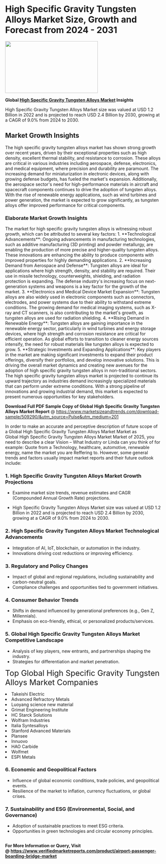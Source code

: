 <H1>High Specific Gravity Tungsten Alloys Market Size, Growth and Forecast from 2024 - 2031</H1><img class="aligncenter size-medium wp-image-584254" src="https://thirdeyenews.in/wp-content/uploads/2024/09/Global-Market-Research-300x168.jpeg" alt="" width="300" height="168" /><p><strong>Global&nbsp;<a href="https://www.marketsizeandtrends.com/download-sample/509290/&amp;utm_source=Pulse&amp;utm_medium=201">High Specific Gravity Tungsten Alloys Market</a> Insights</strong></p><p>High Specific Gravity Tungsten Alloys Market size was valued at USD 1.2 Billion in 2022 and is projected to reach USD 2.4 Billion by 2030, growing at a CAGR of 9.0% from 2024 to 2030.</p><p><h2>Market Growth Insights</h2> The high specific gravity tungsten alloys market has shown strong growth over recent years, driven by their exceptional properties such as high density, excellent thermal stability, and resistance to corrosion. These alloys are critical in various industries including aerospace, defense, electronics, and medical equipment, where precision and durability are paramount. The increasing demand for miniaturization in electronic devices, along with growing defense budgets, has fueled the market's expansion. Additionally, the aerospace sector's need for high-performance materials in aircraft and spacecraft components continues to drive the adoption of tungsten alloys. With the rise of renewable energy applications, such as wind turbines and power generation, the market is expected to grow significantly, as tungsten alloys offer improved performance for critical components. <h3>Elaborate Market Growth Insights</h3> The market for high specific gravity tungsten alloys is witnessing robust growth, which can be attributed to several key factors: 1. **Technological Advancements**: Ongoing advancements in manufacturing technologies, such as additive manufacturing (3D printing) and powder metallurgy, are enabling the production of more precise and higher-quality tungsten alloys. These innovations are enhancing the ability to produce components with improved properties for highly demanding applications. 2. **Increasing Demand from Aerospace and Defense**: Tungsten alloys are ideal for applications where high strength, density, and stability are required. Their use in missile technology, counterweights, shielding, and radiation protection is expanding. The defense industry's increasing focus on next-generation systems and weapons is a key factor for the growth of the market. 3. **Electronics and Medical Device Market Expansion**: Tungsten alloys are also widely used in electronic components such as connectors, electrodes, and power systems due to their ability to withstand extreme conditions. The growing demand for medical imaging systems, such as X-ray and CT scanners, is also contributing to the market's growth, as tungsten alloys are used for radiation shielding. 4. **Rising Demand in Renewable Energy**: Tungsten alloys are gaining importance in the renewable energy sector, particularly in wind turbines and energy storage devices, where high strength and corrosion resistance are critical for efficient operation. As global efforts to transition to cleaner energy sources intensify, the need for robust materials like tungsten alloys is expected to grow. 5. **Strategic Investments and Expanding Applications**: Key players in the market are making significant investments to expand their product offerings, diversify their portfolios, and develop innovative solutions. This is driving the overall market dynamics and creating new avenues for the adoption of high specific gravity tungsten alloys in non-traditional sectors. The high specific gravity tungsten alloys market is projected to continue its upward trajectory as industries demand increasingly specialized materials that can perform under extreme conditions. With a strong pipeline of innovations and growing industrial demand, this market is expected to present numerous opportunities for key stakeholders. </p><p><span class=""><strong>Download Full PDF Sample Copy of Global High Specific Gravity Tungsten Alloys Market Report</strong> @ <a href="https://www.marketsizeandtrends.com/download-sample/509290/&amp;utm_source=Pulse&amp;utm_medium=201" target="_blank">https://www.marketsizeandtrends.com/download-sample/509290/&amp;utm_source=Pulse&amp;utm_medium=201</a></span></p><p>In order to make an accurate and perceptive description of future scope of a Global&nbsp;High Specific Gravity Tungsten Alloys Market Market as Global&nbsp;High Specific Gravity Tungsten Alloys Market Market of 2025, you need to describe a clear Vision &ndash; What Industry or Linda can you think of for example: Quote from a Technology, healthcare, automotive, renewable energy, name the market you are Reffering to. However, some general trends and factors usually impact market reports and their future outlook include:</p><h3>1.&nbsp;<strong>High Specific Gravity Tungsten Alloys Market Growth Projections</strong></h3><ul><li>Examine market size trends, revenue estimates and CAGR (Compounded Annual Growth Rate) projections.</li><li><p>High Specific Gravity Tungsten Alloys Market size was valued at USD 1.2 Billion in 2022 and is projected to reach USD 2.4 Billion by 2030, growing at a CAGR of 9.0% from 2024 to 2030.</p></li></ul><h3>2.&nbsp;<strong>High Specific Gravity Tungsten Alloys Market Technological Advancements</strong></h3><ul><li>Integration of AI, IoT, blockchain, or automation in the industry.</li><li>Innovations driving cost reductions or improving efficiency.</li></ul><h3>3.&nbsp;<strong>Regulatory and Policy Changes</strong></h3><ul><li>Impact of global and regional regulations, including sustainability and carbon-neutral goals.</li><li>Compliance challenges and opportunities tied to government initiatives.</li></ul><h3>4.&nbsp;<strong>Consumer Behavior Trends</strong></h3><ul><li>Shifts in demand influenced by generational preferences (e.g., Gen Z, Millennials).</li><li>Emphasis on eco-friendly, ethical, or personalized products/services.</li></ul><h3>5.&nbsp;<strong>Global High Specific Gravity Tungsten Alloys Market Competitive Landscape</strong></h3><ul><li>Analysis of key players, new entrants, and partnerships shaping the industry.</li><li>Strategies for differentiation and market penetration.</li></ul><p data-pm-slice="1 1 []"><span style="color: inherit; font-family: inherit; font-size: 25px;">Top Global High Specific Gravity Tungsten Alloys Market Companies</span></p><div class="" data-test-id=""><p><li>Takeishi Electric</li><li> Advanced Refractory Metals</li><li> Luoyang science new material</li><li> Grimat Engineering Institute</li><li> HC Starck Solutions</li><li> Wolfram Industries</li><li> Italia Syntesalloys</li><li> Stanford Advanced Materials</li><li> Plansee</li><li> Innuovo</li><li> HAO Carbide</li><li> Wolfmet</li><li> ESPI Metals</li></p></div><h3>6.&nbsp;<strong>Economic and Geopolitical Factors</strong></h3><ul><li>Influence of global economic conditions, trade policies, and geopolitical events.</li><li>Resilience of the market to inflation, currency fluctuations, or global crises.</li></ul><h3>7.&nbsp;<strong>Sustainability and ESG (Environmental, Social, and Governance)</strong></h3><ul><li>Adoption of sustainable practices to meet ESG criteria.</li><li>Opportunities in green technologies and circular economy principles.</li></ul><h2><strong style="font-size: 14px;">For More Information or Query, Visit @&nbsp;</strong><a style="background-color: #ffffff; font-size: 14px;" href="https://www.marketsizeandtrends.com/report/high-specific-gravity-tungsten-alloys-market/" target="_blank">https://www.verifiedmarketreports.com/product/airport-passenger-boarding-bridge-market</a></h2>
